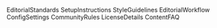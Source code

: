 EditorialStandards
SetupInstructions
StyleGuidelines
EditorialWorkflow
ConfigSettings
CommunityRules
LicenseDetails
ContentFAQ
